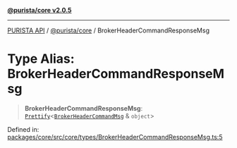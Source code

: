 [**@purista/core v2.0.5**](../README.md)

***

[PURISTA API](../../../packages.md) / [@purista/core](../README.md) / BrokerHeaderCommandResponseMsg

# Type Alias: BrokerHeaderCommandResponseMsg

> **BrokerHeaderCommandResponseMsg**: [`Prettify`](Prettify.md)\<[`BrokerHeaderCommandMsg`](BrokerHeaderCommandMsg.md) & `object`\>

Defined in: [packages/core/src/core/types/BrokerHeaderCommandResponseMsg.ts:5](https://github.com/puristajs/purista/blob/master/packages/core/src/core/types/BrokerHeaderCommandResponseMsg.ts#L5)
